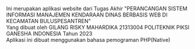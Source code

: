 Ini merupakan aplikasi website dari Tugas Akhir "PERANCANGAN SISTEM INFORMASI MANAJEMEN KENDARAAN DINAS BERBASIS WEB DI KECAMATAN BULUSPESANTREN" <br>
Yang dibuat oleh GILANG RISKY MAHARDIKA 21313004 POLITEKNIK PIKSI GANESHA INDONESIA Tahun 2023 <br>
Aplikasi ini dibuat menggunakan bahasa pemograman PHP(Native)
